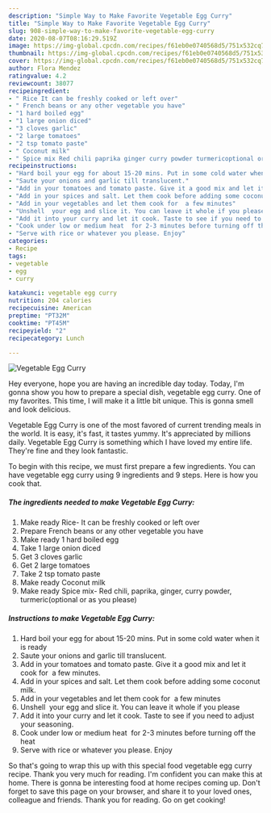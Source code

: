 ```yaml
---
description: "Simple Way to Make Favorite Vegetable Egg Curry"
title: "Simple Way to Make Favorite Vegetable Egg Curry"
slug: 908-simple-way-to-make-favorite-vegetable-egg-curry
date: 2020-08-07T08:16:29.519Z
image: https://img-global.cpcdn.com/recipes/f61eb0e0740568d5/751x532cq70/vegetable-egg-curry-recipe-main-photo.jpg
thumbnail: https://img-global.cpcdn.com/recipes/f61eb0e0740568d5/751x532cq70/vegetable-egg-curry-recipe-main-photo.jpg
cover: https://img-global.cpcdn.com/recipes/f61eb0e0740568d5/751x532cq70/vegetable-egg-curry-recipe-main-photo.jpg
author: Flora Mendez
ratingvalue: 4.2
reviewcount: 38077
recipeingredient:
- " Rice It can be freshly cooked or left over"
- " French beans or any other vegetable you have"
- "1 hard boiled egg"
- "1 large onion diced"
- "3 cloves garlic"
- "2 large tomatoes"
- "2 tsp tomato paste"
- " Coconut milk"
- " Spice mix Red chili paprika ginger curry powder turmericoptional or as you please"
recipeinstructions:
- "Hard boil your egg for about 15-20 mins. Put in some cold water when it is ready"
- "Saute your onions and garlic till translucent."
- "Add in your tomatoes and tomato paste. Give it a good mix and let it cook for  a few minutes."
- "Add in your spices and salt. Let them cook before adding some coconut milk."
- "Add in your vegetables and let them cook for  a few minutes"
- "Unshell  your egg and slice it. You can leave it whole if you please"
- "Add it into your curry and let it cook. Taste to see if you need to adjust your seasoning."
- "Cook under low or medium heat  for 2-3 minutes before turning off the heat"
- "Serve with rice or whatever you please. Enjoy"
categories:
- Recipe
tags:
- vegetable
- egg
- curry

katakunci: vegetable egg curry 
nutrition: 204 calories
recipecuisine: American
preptime: "PT32M"
cooktime: "PT45M"
recipeyield: "2"
recipecategory: Lunch

---
```



![Vegetable Egg Curry](https://img-global.cpcdn.com/recipes/f61eb0e0740568d5/751x532cq70/vegetable-egg-curry-recipe-main-photo.jpg)

Hey everyone, hope you are having an incredible day today. Today, I'm gonna show you how to prepare a special dish, vegetable egg curry. One of my favorites. This time, I will make it a little bit unique. This is gonna smell and look delicious.

Vegetable Egg Curry is one of the most favored of current trending meals in the world. It is easy, it's fast, it tastes yummy. It's appreciated by millions daily. Vegetable Egg Curry is something which I have loved my entire life. They're fine and they look fantastic.




To begin with this recipe, we must first prepare a few ingredients. You can have vegetable egg curry using 9 ingredients and 9 steps. Here is how you cook that.

<!--inarticleads1-->

##### The ingredients needed to make Vegetable Egg Curry:

1. Make ready  Rice- It can be freshly cooked or left over
1. Prepare  French beans or any other vegetable you have
1. Make ready 1 hard boiled egg
1. Take 1 large onion diced
1. Get 3 cloves garlic
1. Get 2 large tomatoes
1. Take 2 tsp tomato paste
1. Make ready  Coconut milk
1. Make ready  Spice mix- Red chili, paprika, ginger, curry powder, turmeric(optional or as you please)




<!--inarticleads2-->

##### Instructions to make Vegetable Egg Curry:

1. Hard boil your egg for about 15-20 mins. Put in some cold water when it is ready
1. Saute your onions and garlic till translucent.
1. Add in your tomatoes and tomato paste. Give it a good mix and let it cook for  a few minutes.
1. Add in your spices and salt. Let them cook before adding some coconut milk.
1. Add in your vegetables and let them cook for  a few minutes
1. Unshell  your egg and slice it. You can leave it whole if you please
1. Add it into your curry and let it cook. Taste to see if you need to adjust your seasoning.
1. Cook under low or medium heat  for 2-3 minutes before turning off the heat
1. Serve with rice or whatever you please. Enjoy




So that's going to wrap this up with this special food vegetable egg curry recipe. Thank you very much for reading. I'm confident you can make this at home. There is gonna be interesting food at home recipes coming up. Don't forget to save this page on your browser, and share it to your loved ones, colleague and friends. Thank you for reading. Go on get cooking!
